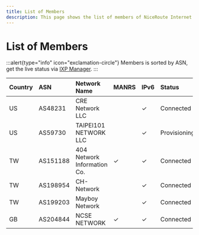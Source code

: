 ```yaml
---
title: List of Members
description: This page shows the list of members of NiceRoute Internet Exchange.
---
```


# List of Members

:::alert{type="info" icon="exclamation-circle"}
Members is sorted by ASN, get the live status via [IXP Manager](https://ixpm.nrix.org).
:::

| **Country**   | **ASN**   | **Network Name**            | **MANRS** | **IPv6** | **Status**     | **Join Date** |
|:--------------|:----------|:----------------------------|:----------|:---------|:---------------|:--------------|
| US            | AS48231   | CRE Network LLC             |           | ✓        | Connected      | 2021-10-14    |
| US            | AS59730   | TAIPEI101 NETWORK LLC       |           | ✓        | Provisioning   | 2021-10-14    |
| TW            | AS151188  | 404 Network Information Co. | ✓         | ✓        | Connected      | 2021-10-14    |
| TW            | AS198954  | CH-Network                  |           | ✓        | Connected      | 2021-10-14    |
| TW            | AS199203  | Mayboy Network              |           | ✓        | Connected      | 2021-10-14    |
| GB            | AS204844  | NCSE NETWORK                | ✓         | ✓        | Connected      | 2021-10-14    |


